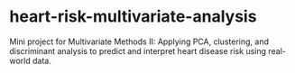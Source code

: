 # heart-risk-multivariate-analysis
Mini project for Multivariate Methods II: Applying PCA, clustering, and discriminant analysis to predict and interpret heart disease risk using real-world data.
